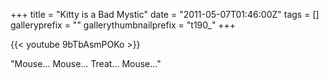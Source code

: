 +++
title = "Kitty is a Bad Mystic"
date = "2011-05-07T01:46:00Z"
tags = []
galleryprefix = ""
gallerythumbnailprefix = "t190_"
+++

{{< youtube 9bTbAsmPOKo >}}

"Mouse... Mouse... Treat... Mouse..."

